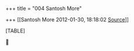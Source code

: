 +++
title = "004 Santosh More"

+++
[[Santosh More	2012-01-30, 18:18:02 [Source](https://groups.google.com/g/bvparishat/c/nF1J3XoXQ6g)]]



[TABLE]



